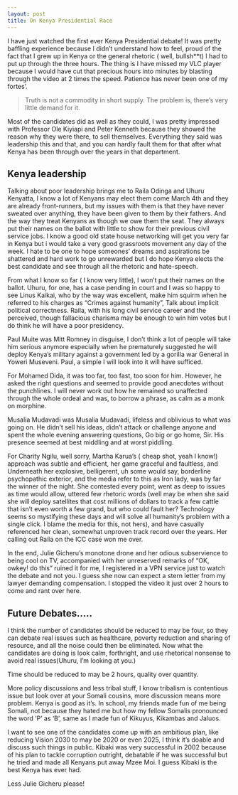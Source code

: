 ```yaml
---
layout: post
title: On Kenya Presidential Race
---
```

I have just watched the first ever Kenya Presidential debate! It was pretty baffling experience because I didn&#8217;t understand how to feel, proud of the fact that I grew up in Kenya or the general rhetoric ( well, bullsh**t) I had to put up through the three hours. The thing is I have missed my VLC player because I would have cut that precious hours into minutes by blasting through the video at 2 times the speed. Patience has never been one of my fortes&#8217;.  
> Truth is not a commodity in short supply. The problem is, there&#8217;s very little demand for it.

Most of the candidates did as well as they could, I was pretty impressed with Professor Ole Kiyiapi and Peter Kenneth because they showed the reason why they were there, to sell themselves. Everything they said was leadership this and that, and you can hardly fault them for that after what Kenya has been through over the years in that department.

## Kenya leadership 

Talking about poor leadership brings me to Raila Odinga and Uhuru Kenyatta, I know a lot of Kenyans may elect them come March 4th and they are already front-runners, but my issues with them is that they have never sweated over anything, they have been given to them by their fathers. And the way they treat Kenyans as though we owe them the seat. They always put their names on the ballot with little to show for their previous civil service jobs. I know a good old state house networking will get you very far in Kenya but i would take a very good grassroots movement any day of the week. I hate to be one to hope someones&#8217; dreams and aspirations be shattered and hard work to go unrewarded but I do hope Kenya elects the best candidate and see through all the rhetoric and hate-speech. 

From what I know so far ( I know very little), I won&#8217;t put their names on the ballot. Uhuru, for one, has a case pending in court and I was so happy to see Linus Kaikai, who by the way was excellent, make him squirm when he referred to his charges as &#8220;Crimes against humanity&#8221;, Talk about implicit political correctness. Raila, with his long civil service career and the perceived, though fallacious charisma may be enough to win him votes but I do think he will have a poor presidency.

Paul Muite was Mitt Romney in disguise, I don&#8217;t think a lot of people will take him serious anymore especially when he prematurely suggested he will deploy Kenya&#8217;s military against a government led by a gorilla war General in Yoweri Museveni. Paul, a simple I will look into it will have sufficed.

For Mohamed Dida, it was too far, too fast, too soon for him. However, he asked the right questions and seemed to provide good anecdotes without the punchlines. I will never work out how he remained so unaffected through the whole ordeal and was, to borrow a phrase, as calm as a monk on morphine.

Musalia Mudavadi was Musalia Mudavadi, lifeless and oblivious to what was going on. He didn&#8217;t sell his ideas, didn&#8217;t attack or challenge anyone and spent the whole evening answering questions, Go big or go home, Sir. His presence seemed at best middling and at worst piddling.

For Charity Ngilu, well sorry, Martha Karua&#8217;s ( cheap shot, yeah I know!) approach was subtle and efficient, her game graceful and faultless, and Underneath her explosive, belligerent, uh some would say, borderline psychopathic exterior, and the media refer to this as Iron lady, was by far the winner of the night. She contested every point, went as deep to issues as time would allow, uttered few rhetoric words (well may be when she said she will deploy satellites that cost millions of dollars to track a few cattle that isn&#8217;t even worth a few grand, but who could fault her? Technology seems so mystifying these days and will solve all humanity&#8217;s problem with a single click. I blame the media for this, not hers), and have casually referenced her clean, somewhat unproven track record over the years. Her calling out Raila on the ICC case won me over. 

In the end, Julie Gicheru&#8217;s monotone drone and her odious subservience to being cool on TV, accompanied with her unreserved remarks of &#8220;OK, owkey! do this&#8221; ruined it for me, I registered in a VPN service just to watch the debate and not you. I guess she now can expect a stern letter from my lawyer demanding compensation. I stopped the video it just over 2 hours to come and rant over here.

## Future Debates&#8230;.. 

I think the number of candidates should be reduced to may be four, so they can debate real issues such as healthcare, poverty reduction and sharing of resource, and all the noise could then be eliminated. Now what the candidates are doing is look calm, forthright, and use rhetorical nonsense to avoid real issues(Uhuru, I&#8217;m looking at you.) 

Time should be reduced to may be 2 hours, quality over quantity. 

More policy discussions and less tribal stuff, I know tribalism is contentious issue but look over at your Somali cousins, more discussion means more problem. Kenya is good as it&#8217;s. In school, my friends made fun of me being Somali, not because they hated me but how my fellow Somalis pronounced the word &#8216;P&#8217; as &#8216;B&#8217;, same as I made fun of Kikuyus, Kikambas and Jaluos.

I want to see one of the candidates come up with an ambitious plan, like reducing Vision 2030 to may be 2020 or even 2025, I think it&#8217;s doable and discuss such things in public. Kibaki was very successful in 2002 because of his plan to tackle corruption outright, debatable if he was successful but he tried and made all Kenyans put away Mzee Moi. I guess Kibaki is the best Kenya has ever had.

Less Julie Gicheru please!
